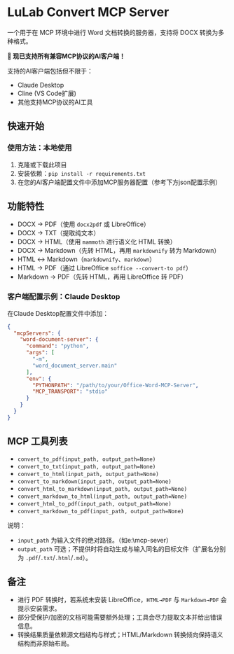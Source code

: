 # LuLab Convert MCP Server

一个用于在 MCP 环境中进行 Word 文档转换的服务器，支持将 DOCX 转换为多种格式。

**🚀 现已支持所有兼容MCP协议的AI客户端！**

支持的AI客户端包括但不限于：
- Claude Desktop
- Cline (VS Code扩展)
- 其他支持MCP协议的AI工具

## 快速开始



### 使用方法：本地使用
1. 克隆或下载此项目
2. 安装依赖：`pip install -r requirements.txt`
3. 在您的AI客户端配置文件中添加MCP服务器配置（参考下方json配置示例）

## 功能特性
- DOCX → PDF（使用 `docx2pdf` 或 LibreOffice）
- DOCX → TXT（提取纯文本）
- DOCX → HTML（使用 `mammoth` 进行语义化 HTML 转换）
- DOCX → Markdown（先转 HTML，再用 `markdownify` 转为 Markdown）
- HTML ↔ Markdown（`markdownify`、`markdown`）
- HTML → PDF（通过 LibreOffice `soffice --convert-to pdf`）
- Markdown → PDF（先转 HTML，再用 LibreOffice 转 PDF）




### 客户端配置示例：Claude Desktop
在Claude Desktop配置文件中添加：
```json
{
  "mcpServers": {
    "word-document-server": {
      "command": "python",
      "args": [
        "-m",
        "word_document_server.main"
      ],
      "env": {
        "PYTHONPATH": "/path/to/your/Office-Word-MCP-Server",
        "MCP_TRANSPORT": "stdio"
      }
    }
  }
}

```



## MCP 工具列表
- `convert_to_pdf(input_path, output_path=None)`
- `convert_to_txt(input_path, output_path=None)`
- `convert_to_html(input_path, output_path=None)`
- `convert_to_markdown(input_path, output_path=None)`
- `convert_html_to_markdown(input_path, output_path=None)`
- `convert_markdown_to_html(input_path, output_path=None)`
- `convert_html_to_pdf(input_path, output_path=None)`
- `convert_markdown_to_pdf(input_path, output_path=None)`

说明：
- `input_path` 为输入文件的绝对路径。（如e:\\mcp-sever）
- `output_path` 可选；不提供时将自动生成与输入同名的目标文件（扩展名分别为 `.pdf`/`.txt`/`.html`/`.md`）。



## 备注
- 进行 PDF 转换时，若系统未安装 LibreOffice，`HTML→PDF` 与 `Markdown→PDF` 会提示安装需求。
- 部分受保护/加密的文档可能需要额外处理；工具会尽力提取文本并给出错误信息。
- 转换结果质量依赖源文档结构与样式；HTML/Markdown 转换倾向保持语义结构而非原始布局。